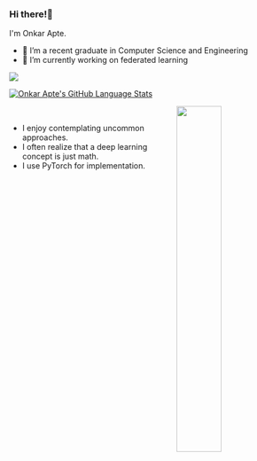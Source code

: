 ### Hi there!👋

I'm Onkar Apte.

- 🔭 I’m a recent graduate in Computer Science and Engineering
- 🌱 I’m currently working on federated learning

![](https://komarev.com/ghpvc/?username=onapte&color=blueviolet)

[![Onkar Apte's GitHub Language Stats](https://github-readme-stats.vercel.app/api/top-langs/?username=onapte&langs_count=5&theme=tokyonight)]()

<div>
  <img align='right' src="https://github.com/Anmol-Baranwal/Cool-GIFs-For-GitHub/assets/74038190/0c7eb6ed-663b-4ce4-bfbd-18239a38ba1b" width='40%'>
  <br>

- I enjoy contemplating uncommon approaches.
- I often realize that a deep learning concept is just math.
- I use PyTorch for implementation.

</div>
<br>
<br>
<br>
<br>
